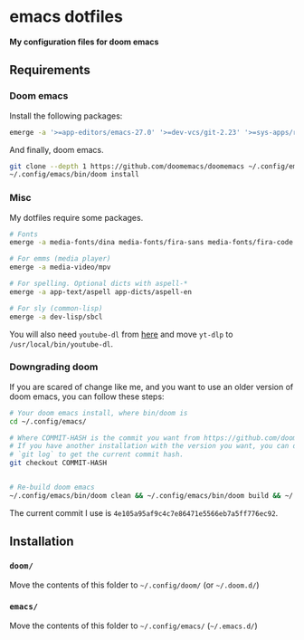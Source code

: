 # emacs dotfiles
**My configuration files for doom emacs**

## Requirements
### Doom emacs
Install the following packages:
```bash
emerge -a '>=app-editors/emacs-27.0' '>=dev-vcs/git-2.23' '>=sys-apps/ripgrep-11.0' sys-apps/findutils '>=sys-apps/fd-7.3.0'
```

And finally, doom emacs.
```bash
git clone --depth 1 https://github.com/doomemacs/doomemacs ~/.config/emacs
~/.config/emacs/bin/doom install
```

### Misc
My dotfiles require some packages.
```bash
# Fonts
emerge -a media-fonts/dina media-fonts/fira-sans media-fonts/fira-code

# For emms (media player)
emerge -a media-video/mpv

# For spelling. Optional dicts with aspell-*
emerge -a app-text/aspell app-dicts/aspell-en

# For sly (common-lisp)
emerge -a dev-lisp/sbcl
```

You will also need `youtube-dl` from [here](https://github.com/yt-dlp/yt-dlp/releases/tag/2023.03.04)
and move `yt-dlp` to `/usr/local/bin/youtube-dl`.

### Downgrading doom
If you are scared of change like me, and you want to use an older version of
doom emacs, you can follow these steps:
```bash
# Your doom emacs install, where bin/doom is
cd ~/.config/emacs/

# Where COMMIT-HASH is the commit you want from https://github.com/doomemacs/doomemacs/commits/master
# If you have another installation with the version you want, you can do
# `git log` to get the current commit hash.
git checkout COMMIT-HASH


# Re-build doom emacs
~/.config/emacs/bin/doom clean && ~/.config/emacs/bin/doom build && ~/.config/emacs/bin/doom sync -u
```

The current commit I use is `4e105a95af9c4c7e86471e5566eb7a5ff776ec92`.

## Installation
### `doom/`
Move the contents of this folder to `~/.config/doom/` (or `~/.doom.d/`)

### `emacs/`
Move the contents of this folder to `~/.config/emacs/` (`~/.emacs.d/`)
